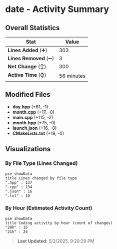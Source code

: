 # date - Activity Summary 

## Overall Statistics

| Stat                   | Value                                                             |
| ---------------------- | ----------------------------------------------------------------- |
| **Lines Added** (➕)   | 303                                          |
| **Lines Removed** (➖) | 3                                        |
| **Net Change** (↕)    | 300                |
| **Active Time** (⌚)   | 56 minutes |


## Modified Files
- **day.hpp** (+61, -1)
- **month.cpp** (+17, -0)
- **main.cpp** (+115, -2)
- **month.hpp** (+75, -0)
- **launch.json** (+16, -0)
- **CMakeLists.txt** (+19, -0)

## Visualizations

### By File Type (Lines Changed)

```mermaid
pie showData
title Lines changed by file type
".hpp" : 137
".cpp" : 134
".json" : 16
".txt" : 19
```

### By Hour (Estimated Activity Count)

```mermaid
pie showData
title Coding activity by hour (count of changes)
"20h" : 15
"21h" : 24
```


> **Last Updated:** 5/2/2025, 9:20:29 PM